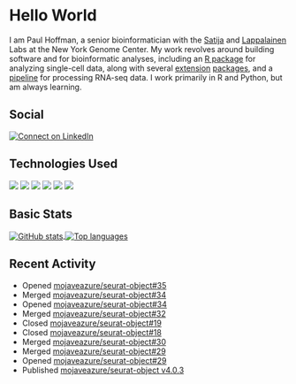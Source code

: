 
<!-- README.md is generated from README.Rmd. Please edit that file -->

# Hello World

I am Paul Hoffman, a senior bioinformatician with the
[Satija](https://satijalab.org) and [Lappalainen](https://tllab.org)
Labs at the New York Genome Center. My work revolves around building
software and for bioinformatic analyses, including an [R
package](https://github.com/satijalab/seurat) for analyzing single-cell
data, along with several
[extension](https://github.com/satijalab/seurat-data)
[packages](https://github.com/mojaveazure/seurat-disk), and a
[pipeline](https://github.com/LappalainenLab/RNApipeline) for processing
RNA-seq data. I work primarily in R and Python, but am always learning.

## Social

<!-- badges: start -->

[![Connect on
LinkedIn](https://img.shields.io/badge/--linkedin?label=LinkedIn&logo=LinkedIn&style=social)](https://www.linkedin.com/in/pauljhoffman)

<!-- badges: end -->

## Technologies Used

<!-- badges: start -->

![](https://img.shields.io/badge/r-%23276DC3.svg?&logo=r&logoColor=white)
![](https://img.shields.io/badge/python%20-%2314354C.svg?&logo=python&logoColor=white)
![](https://img.shields.io/badge/markdown-%23000000.svg?&logo=markdown&logoColor=white)
![](https://img.shields.io/badge/git%20-%23F05033.svg?&logo=git&logoColor=white)
![](https://img.shields.io/badge/github%20-%23121011.svg?&logo=github&logoColor=white)
![](https://img.shields.io/badge/docker%20-%230db7ed.svg?&logo=docker&logoColor=white)
<!-- ![](https://img.shields.io/badge/Google%20Cloud%20-%234285F4.svg?&logo=google-cloud&logoColor=white) -->
<!-- badges: end -->

## Basic Stats

<a href="https://github.com/anuraghazra/github-readme-stats">
<img align="center" src="https://github-readme-stats.vercel.app/api?username=mojaveazure&count_private=true&show_icons=true" alt="GitHub stats" />
</a> <a href="https://github.com/anuraghazra/github-readme-stats">
<img align="center" src="https://github-readme-stats.vercel.app/api/top-langs?username=mojaveazure&layout=compact" alt= "Top languages" />
</a>

## Recent Activity

  - Opened
    [mojaveazure/seurat-object\#35](https://github.com/mojaveazure/seurat-object/pull/35)
  - Merged
    [mojaveazure/seurat-object\#34](https://github.com/mojaveazure/seurat-object/pull/34)
  - Opened
    [mojaveazure/seurat-object\#34](https://github.com/mojaveazure/seurat-object/pull/34)
  - Merged
    [mojaveazure/seurat-object\#32](https://github.com/mojaveazure/seurat-object/pull/32)
  - Closed
    [mojaveazure/seurat-object\#19](https://github.com/mojaveazure/seurat-object/issues/19)
  - Closed
    [mojaveazure/seurat-object\#18](https://github.com/mojaveazure/seurat-object/issues/18)
  - Merged
    [mojaveazure/seurat-object\#30](https://github.com/mojaveazure/seurat-object/pull/30)
  - Merged
    [mojaveazure/seurat-object\#29](https://github.com/mojaveazure/seurat-object/pull/29)
  - Opened
    [mojaveazure/seurat-object\#29](https://github.com/mojaveazure/seurat-object/pull/29)
  - Published [mojaveazure/seurat-object
    v4.0.3](https://github.com/mojaveazure/seurat-object/releases/tag/v4.0.3)
